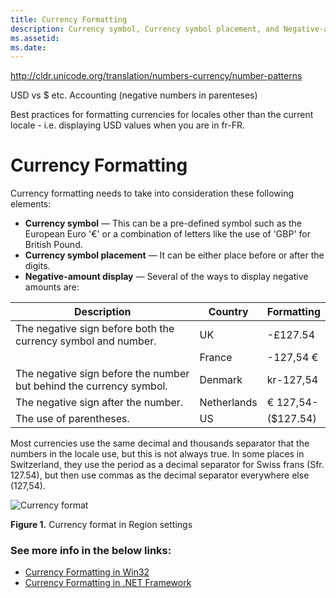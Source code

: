 ```yaml
---
title: Currency Formatting
description: Currency symbol, Currency symbol placement, and Negative-amount display can vary in different countries/regions.
ms.assetid: 
ms.date: 
---
```


http://cldr.unicode.org/translation/numbers-currency/number-patterns

USD vs $ etc.
Accounting (negative numbers in parenteses) 

Best practices for formatting currencies for locales other than the current locale - i.e. displaying USD values when you are in fr-FR.









# Currency Formatting

Currency formatting needs to take into consideration these following elements:

-   **Currency symbol** — This can be a pre-defined symbol such as the European Euro '€' or a combination of letters like the use of 'GBP' for British Pound.
-   **Currency symbol placement** — It can be either place before or after the digits.
-   **Negative-amount display** — Several of the ways to display negative amounts are:
 

|**Description**                                                       |**Country**   |**Formatting**|
|---|---|---|
|The negative sign before both the currency symbol and number.         |UK            |-£127.54|
|                                                                      |France        |-127,54 €|
|The negative sign before the number but behind the currency symbol.   |Denmark       |kr-127,54|
|The negative sign after the number.                                   |Netherlands   |€ 127,54-|
|The use of parentheses.                                               |US            |(\$127.54)|

Most currencies use the same decimal and thousands separator that the numbers in the locale use, but this is not always true. In some places in Switzerland, they use the period as a decimal separator for Swiss frans (Sfr. 127.54), but then use commas as the decimal separator everywhere else (127,54).

![Currency format](https://docs.microsoft.com/globalization/locale/images/Chinese_Currency.jpg "Currency format") 

**Figure 1.** Currency format in Region settings

### See more info in the below links:

 - [Currency Formatting in Win32](currency-formatting-in-win32.md)
 - [Currency Formatting in .NET Framework](currency-formatting-in-the-dotnet-framework.md)


